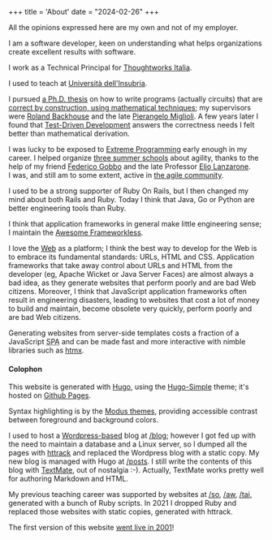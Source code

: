 +++
title = 'About'
date = "2024-02-26"
+++

All the opinions expressed here are my own and not of my employer.

I&nbsp;am a software developer, keen on understanding what helps organizations create excellent results with software.

I&nbsp;work as a <span itemprop='title'>Technical Principal</span>
for <a href='http://thoughtworks.com/' itemprop="affiliation">Thoughtworks Italia</a>.

I&nbsp;used to teach at <a href='http://www.uninsubria.it/' itemprop='affiliation'>Università dell'Insubria</a>.

I pursued [a Ph.D. thesis](/matteo-vaccari-calculational-derivation-of-circuits.pdf) on how to write programs (actually circuits) that are [correct by construction, using mathematical techniques](https://en.wikipedia.org/wiki/Program_derivation "Program derivation - Wikipedia"); my supervisors were [Roland Backhouse](https://en.wikipedia.org/wiki/Roland_Carl_Backhouse "Roland Carl Backhouse - Wikipedia") and the late [Pierangelo Miglioli](http://www.dista.uninsubria.it/~ferram/_static/pierangelo/index.html "Pierangelo Miglioli / Biography").  A few years later I found that [Test-Driven Development](https://tidyfirst.substack.com/p/canon-tdd "") answers the correctness needs I felt better than mathematical derivation.

I&nbsp;was lucky to be exposed to [Extreme Programming](http://www.extremeprogramming.org/ "Extreme Programming: A Gentle Introduction.") early enough in my career.  I&nbsp;helped organize [three summer schools](http://essap.dicom.uninsubria.it/) about agility, thanks to the help of my friend [Federico Gobbo](https://federicogobbo.name/ "Federico Gobbo") and the late Professor [Elio Lanzarone](https://www.researchgate.net/publication/274151092_Elio_Lanzarone_A_life_for_science "Elio Lanzarone: A life for science"). I&nbsp;was, and still am to some extent, active in [the agile community](https://agilemovement.it/ "Italian Agile Movement").

I&nbsp;used to be a strong supporter of Ruby On Rails, but I&nbsp;then changed my mind about both Rails and Ruby.  Today I&nbsp;think that Java, Go or Python are better engineering tools than Ruby.  

I&nbsp;think that application frameworks in general make little engineering sense; I&nbsp;maintain the [Awesome Frameworkless](https://github.com/frameworkless-movement/awesome-frameworkless "A collection of awesome things regarding Frameworkless").

I&nbsp;love the [Web](https://www.w3.org/ "W3C") as a platform; I&nbsp;think the best way to develop for the Web is to embrace its fundamental standards: URLs, HTML and CSS. Application frameworks that take away control about URLs and HTML from the developer (eg, Apache Wicket or Java Server Faces) are almost always a bad idea, as they generate websites that perform poorly and are bad Web citizens. Moreover, I&nbsp;think that JavaScript application frameworks often result in engineering disasters, leading to websites that cost a lot of money to build and maintain, become obsolete very quickly, perform poorly and are bad Web citizens.  

Generating websites from server-side templates costs a fraction of a JavaScript <abbr title="Single-Page Application">SPA</abbr> and can be made fast and more interactive with nimble libraries such as [htmx](https://htmx.org/ "&lt;&#x2F;&gt; htmx - high power tools for html").


#### Colophon

This website is generated with [Hugo](https://gohugo.io/ "The world’s fastest framework for building websites | Hugo"), using the [Hugo-Simple](https://themes.gohugo.io/themes/hugo-simple/ "Hugo Simple | Hugo Themes") theme; it's hosted on [Github Pages](https://pages.github.com/ "GitHub Pages | Websites for you and your projects, hosted directly from your GitHub repository. Just edit, push, and your changes are live.").  

Syntax highlighting is by the [Modus themes](https://protesilaos.com/emacs/modus-themes "Modus Themes | Protesilaos Stavrou"), providing accessible contrast between foreground and background colors.

I&nbsp;used to host a [Wordpress-based](https://wordpress.com/ "WordPress.com: Build a Site, Sell Your Stuff, Start a Blog &amp; More") blog at <a href="/blog">/blog</a>; however I&nbsp;got fed up with the need to maintain a database and a Linux server, so I&nbsp;dumped all the pages with [httrack](https://www.httrack.com/ "HTTrack Website Copier - Free Software Offline Browser (GNU GPL)") and replaced the Wordpress blog with a static copy.  My new blog is managed with Hugo at <a href="/posts">/posts</a>. I&nbsp;still write the contents of this blog with [TextMate](https://macromates.com/ "TextMate: Text editor for macOS"), out of nostalgia&nbsp;:-). Actually, TextMate works pretty well for authoring Markdown and HTML.

My previous teaching career was supported by websites at [/so](/so), [/aw](/aw), [/tai](/tai), generated with a bunch of Ruby scripts. In 2021 I&nbsp;dropped Ruby and replaced those websites with static copies, generated with httrack.

The first version of this website [went live in 2001](https://web.archive.org/web/20021127172104/http://matteo.vaccari.name/ "La pagina di Matteo Vaccari")!